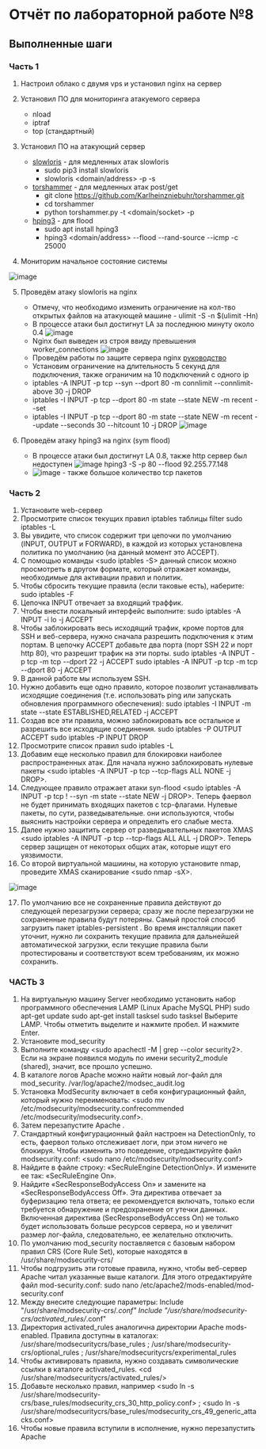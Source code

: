 # Отчёт по лабораторной работе №8

## Выполненные шаги

### Часть 1

1. Настроил облако с двумя vps и установил nginx на сервер

2. Установил ПО для мониторинга атакуемого сервера
   - nload
   - iptraf
   - top (стандартный)

3. Установил ПО на атакующий сервер
   - [slowloris](https://github.com/gkbrk/slowloris) - для медленных атак slowloris
     - sudo pip3 install slowloris
     - slowloris <domain/address> -p <port> -s <amount>
   - [torshammer](https://github.com/Karlheinzniebuhr/torshammer) - для медленных атак post/get
     - git clone https://github.com/Karlheinzniebuhr/torshammer.git
     - cd torshammer
     - python torshammer.py -t <domain/socket> -p <port>
   - [hping3](https://clouddocs.f5.com/training/community/firewall/html/class2/ddos2.html) - для flood
     - sudo apt install hping3
     - hping3 <domain/address> --flood --rand-source --icmp -c 25000 

4. Мониторим начальное состояние системы

![image](images/1.png)

5. Проведём атаку slowloris на nginx
    - Отмечу, что необходимо изменить ограничение на кол-тво 
      открытых файлов на атакующей машине - ulimit -S -n $(ulimit -Hn)
    - В процессе атаки был достигнут LA за последнюю минуту около 0.4
    ![image](images/2.png)
    - Nginx был выведен из строя ввиду превышения worker_connections
    ![image](images/3.png)
    - Проведём работы по защите сервера nginx [руководство](https://blog.imkhoi.com/posts/2023/10/slowloris-ddos-and-how-to-mitigate-with-nginx/)
    - Установим ограничение на длительность 5 секунд для подключения, также ограничим на 10 подключений с одного ip
    - iptables -A INPUT -p tcp --syn --dport 80 -m connlimit --connlimit-above 30 -j DROP
    - iptables -I INPUT -p tcp --dport 80 -m state --state NEW -m recent --set
    - iptables -I INPUT -p tcp --dport 80 -m state --state NEW -m recent --update --seconds 30 --hitcount 10 -j DROP
    ![image](images/4.png)

6. Проведём атаку hping3 на nginx (sym flood)
    - В процессе атаки был достигнут LA 0.8, также http сервер был недоступен
    ![image](images/5.png)
    hping3 -S -p 80 --flood 92.255.77.148
    - ![image](images/6.png) - также большое количество tcp пакетов

### Часть 2

1. Установите web-сервер <sudo apt-get install apache2>
2. Просмотрите список текущих правил iptables таблицы filter
sudo iptables -L
3. Вы увидите, что список содержит три цепочки по умолчанию
(INPUT, OUTPUT и FORWARD), в каждой из которых установлена политика
по умолчанию (на данный момент это ACCEPT).
4. С помощью команды <sudo iptables -S> данный список можно
просмотреть в другом формате, который отражает команды, необходимые
для активации правил и политик.
5. Чтобы сбросить текущие правила (если таковые есть), наберите:
sudo iptables -F
6. Цепочка INPUT отвечает за входящий траффик.
7. Чтобы внести локальный интерфейс выполните:
sudo iptables -A INPUT -i lo -j ACCEPT
8. Чтобы заблокировать весь исходящий трафик, кроме портов для SSH
и веб-сервера, нужно сначала разрешить подключения к этим портам. В
цепочку ACCEPT добавьте два порта (порт SSH 22 и порт http 80), что
разрешит трафик на эти порты.
sudo iptables -A INPUT -p tcp -m tcp --dport 22 -j ACCEPT
sudo iptables -A INPUT -p tcp -m tcp --dport 80 -j ACCEPT
9. В данной работе мы используем SSH.
10. Нужно добавить еще одно правило, которое позволит
устанавливать исходящие соединения (т.е. использовать ping или запускать
обновления программного обеспечения):
sudo iptables -I INPUT -m state --state ESTABLISHED,RELATED -j ACCEPT
11. Создав все эти правила, можно заблокировать все остальное и
разрешить все исходящие соединения.
sudo iptables -P OUTPUT ACCEPT
sudo iptables -P INPUT DROP
12. Просмотрите список правил
sudo iptables -L
13. Добавим еще несколько правил для блокировки наиболее
распространенных атак. Для начала нужно заблокировать нулевые пакеты
<sudo iptables -A INPUT -p tcp --tcp-flags ALL NONE -j DROP>.
14. Следующее правило отражает атаки syn-flood <sudo iptables -A
INPUT -p tcp ! --syn -m state --state NEW -j DROP>. Теперь фаервол не будет
принимать входящих пакетов с tcp-флагами. Нулевые пакеты, по сути,
разведывательные. они используются, чтобы выяснить настройки сервера и
определить его слабые места.
15. Далее нужно защитить сервер от разведывательных пакетов XMAS
<sudo iptables -A INPUT -p tcp --tcp-flags ALL ALL -j DROP>. Теперь сервер
защищен от некоторых общих атак, которые ищут его уязвимости.
16. Со второй виртуальной машиины, на которую установите nmap,
проведите XMAS сканирование <sudo nmap -sX>.

![image](images/7.png)

17. По умолчанию все не сохраненные правила действуют до
следующей перезагрузки сервера; сразу же после перезагрузки не
сохраненные правила будут потеряны. Самый простой способ загрузить
пакет iptables-persistent <sudo apt-get install iptables-persistent>. Во время
инсталляции пакет уточнит, нужно ли сохранить текущие правила для
дальнейшей автоматической загрузки, если текущие правила были
протестированы и соответствуют всем требованиям, их можно сохранить.

### ЧАСТЬ 3

1. На виртуальную машину Server необходимо установить набор
программного обеспечения LAMP (Linux Apache MySQL PHP)
sudo apt-get update
sudo apt-get install tasksel
sudo tasksel
Выберите LAMP. Чтобы отметить выделите и нажмите пробел. И
нажмите Enter.
2. Установите mod_security <sudo apt-get install libapache2-modsecurity2>
3. Выполните команду <sudo apachectl -M | grep --color security2>. Если
на экране появился модуль по имени security2_module (shared), значит, все
прошло успешно.
4. В каталоге логов Apache можно найти новый лог-файл для
mod_security. /var/log/apache2/modsec_audit.log
5. Установка ModSecurity включает в себя конфигурационный файл,
который нужно переименовать: <sudo mv /etc/modsecurity/modsecurity.confrecommended /etc/modsecurity/modsecurity.conf>.
6. Затем перезапустите Apache <sudo service apache2 reload>.
7. Стандартный конфигурационный файл настроен на DetectionOnly, то
есть, фаервол только отслеживает логи, при этом ничего не блокируя. Чтобы
изменить это поведение, отредактируйте файл modsecurity.conf: <sudo nano
/etc/modsecurity/modsecurity.conf>
8. Найдите в файле строку: «SecRuleEngine DetectionOnly». И измените
ее так: «SecRuleEngine On».
9. Найдите «SecResponseBodyAccess On» и замените на
«SecResponseBodyAccess Off». Эта директива отвечает за буферизацию тела
ответа; ее рекомендуется включать, только если требуется обнаружение и
предохранение от утечки данных. Включенная директива
(SecResponseBodyAccess On) не только будет использовать больше ресурсов
сервера, но и увеличит размер лог-файла, следовательно, ее желательно
отключить.
10. По умолчанию mod_security поставляется с базовым набором
правил CRS (Core Rule Set), которые находятся в /usr/share/modsecurity-crs/
11. Чтобы подгрузить эти готовые правила, нужно, чтобы веб-сервер
Apache читал указанные выше каталоги. Для этого отредактируйте файл
mod-security.conf:
sudo nano /etc/apache2/mods-enabled/mod-security.conf
12. Между <IfModule security2_module> </IfModule> внесите
следующие параметры:
Include "/usr/share/modsecurity-crs/*.conf"
Include "/usr/share/modsecurity-crs/activated_rules/*.conf"
13. Директория activated_rules аналогична директории Apache
mods-enabled. Правила доступны в каталогах: /usr/share/modsecuritycrs/base_rules ; /usr/share/modsecurity-crs/optional_rules ; /usr/share/modsecuritycrs/experimental_rules
14. Чтобы активировать правила, нужно создавать символические
ссылки в каталоге activated_rules. <cd /usr/share/modsecuritycrs/activated_rules/>
15. Добавьте несколько правил, например <sudo ln -s
/usr/share/modsecurity-crs/base_rules/modsecurity_crs_30_http_policy.conf> ;
<sudo ln -s /usr/share/modsecuritycrs/base_rules/modsecurity_crs_49_generic_attacks.conf>
16. Чтобы новые правила вступили в исполнение, нужно перезапустить
Apache <sudo service apache2 reload>